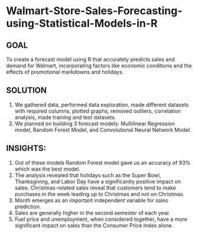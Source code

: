 # Walmart-Store-Sales-Forecasting-using-Statistical-Models-in-R
## GOAL
To create a forecast model using R that accurately predicts sales and demand for Walmart, incorporating factors like economic conditions and the effects of promotional markdowns and holidays.

## SOLUTION
1. We gathered data, performed data exploration, made different datasets with required columns, plotted graphs, removed outliers, correlation analysis, made training and test datasets.
2. We planned on building 3 forecast models: Multilinear Regression model, Random Forest Model, and Convolutional Neural Network Model.

## INSIGHTS:
1. Out of these models Random Forest model gave us an accuracy of 93% which was the best model. 
2. The analysis revealed that holidays such as the Super Bowl, Thanksgiving, and Labor Day have a significantly positive impact on sales. Christmas-related sales reveal that customers tend to make purchases in the week leading up to Christmas and not on Christmas.
3. Month emerges as an important independent variable for sales prediction.  
4. Sales are generally higher in the second semester of each year. 
5. Fuel price and unemployment, when considered together, have a more significant impact on sales than the Consumer Price Index alone. 


